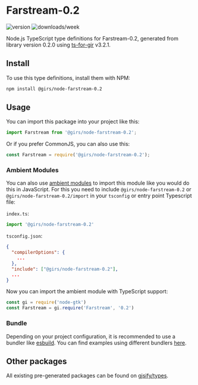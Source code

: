 
# Farstream-0.2

![version](https://img.shields.io/npm/v/@girs/node-farstream-0.2)
![downloads/week](https://img.shields.io/npm/dw/@girs/node-farstream-0.2)


Node.js TypeScript type definitions for Farstream-0.2, generated from library version 0.2.0 using [ts-for-gir](https://github.com/gjsify/ts-for-gir) v3.2.1.


## Install

To use this type definitions, install them with NPM:
```bash
npm install @girs/node-farstream-0.2
```

## Usage

You can import this package into your project like this:
```ts
import Farstream from '@girs/node-farstream-0.2';
```

Or if you prefer CommonJS, you can also use this:
```ts
const Farstream = require('@girs/node-farstream-0.2');
```

### Ambient Modules

You can also use [ambient modules](https://github.com/gjsify/ts-for-gir/tree/main/packages/cli#ambient-modules) to import this module like you would do this in JavaScript.
For this you need to include `@girs/node-farstream-0.2` or `@girs/node-farstream-0.2/import` in your `tsconfig` or entry point Typescript file:

`index.ts`:
```ts
import '@girs/node-farstream-0.2'
```

`tsconfig.json`:
```json
{
  "compilerOptions": {
    ...
  },
  "include": ["@girs/node-farstream-0.2"],
  ...
}
```

Now you can import the ambient module with TypeScript support: 

```ts
const gi = require('node-gtk')
const Farstream = gi.require('Farstream', '0.2')
```


### Bundle

Depending on your project configuration, it is recommended to use a bundler like [esbuild](https://esbuild.github.io/). You can find examples using different bundlers [here](https://github.com/gjsify/ts-for-gir/tree/main/examples).

## Other packages

All existing pre-generated packages can be found on [gjsify/types](https://github.com/gjsify/types).

